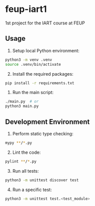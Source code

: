 # feup-iart1
1st project for the IART course at FEUP

## Usage

1. Setup local Python environment:

```bash
python3 -m venv .venv
source .venv/bin/activate
```

2. Install the required packages:

```bash
pip install -r requirements.txt
```

1. Run the main script:

```bash
./main.py  # or
python3 main.py
```

## Development Environment

1. Perform static type checking:

```bash
mypy **/*.py
```

2. Lint the code:

```bash
pylint **/*.py
```

3. Run all tests:

```bash
python3 -m unittest discover test
```

4. Run a specific test:

```bash
python3 -m unittest test.<test_module>
```